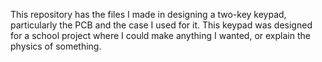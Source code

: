 This repository has the files I made in designing a two-key keypad, particularly the PCB and the case I used for it. This keypad was designed for a school project where I could make anything I wanted, or explain the physics of something.
